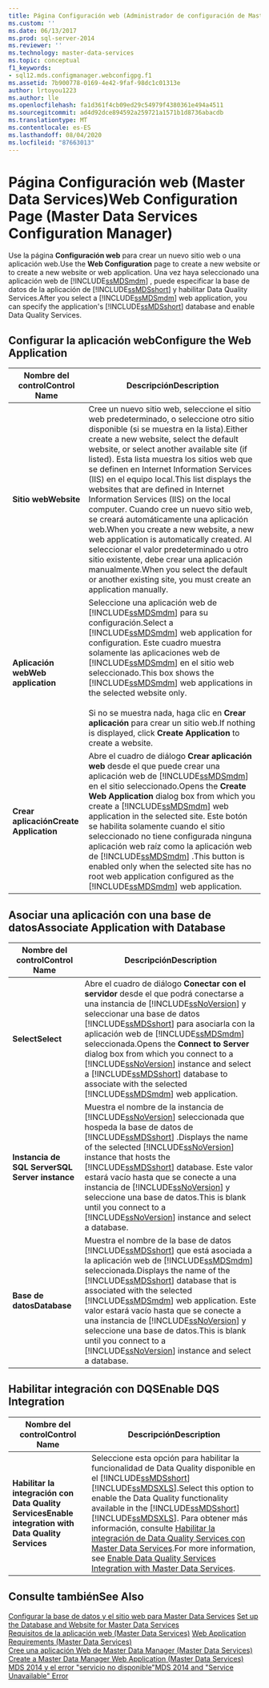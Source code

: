 ```yaml
---
title: Página Configuración web (Administrador de configuración de Master Data Services) | Microsoft Docs
ms.custom: ''
ms.date: 06/13/2017
ms.prod: sql-server-2014
ms.reviewer: ''
ms.technology: master-data-services
ms.topic: conceptual
f1_keywords:
- sql12.mds.configmanager.webconfigpg.f1
ms.assetid: 7b900778-0169-4e42-9faf-98dc1c01313e
author: lrtoyou1223
ms.author: lle
ms.openlocfilehash: fa1d361f4cb09ed29c54979f4380361e494a4511
ms.sourcegitcommit: ad4d92dce894592a259721a1571b1d8736abacdb
ms.translationtype: MT
ms.contentlocale: es-ES
ms.lasthandoff: 08/04/2020
ms.locfileid: "87663013"
---
```

# <a name="web-configuration-page-master-data-services-configuration-manager"></a><span data-ttu-id="c5208-102">Página Configuración web (Master Data Services)</span><span class="sxs-lookup"><span data-stu-id="c5208-102">Web Configuration Page (Master Data Services Configuration Manager)</span></span>
  <span data-ttu-id="c5208-103">Use la página **Configuración web** para crear un nuevo sitio web o una aplicación web.</span><span class="sxs-lookup"><span data-stu-id="c5208-103">Use the **Web Configuration** page to create a new website or to create a new website or web application.</span></span> <span data-ttu-id="c5208-104">Una vez haya seleccionado una aplicación web de [!INCLUDE[ssMDSmdm](../includes/ssmdsmdm-md.md)] , puede especificar la base de datos de la aplicación de [!INCLUDE[ssMDSshort](../includes/ssmdsshort-md.md)] y habilitar Data Quality Services.</span><span class="sxs-lookup"><span data-stu-id="c5208-104">After you select a [!INCLUDE[ssMDSmdm](../includes/ssmdsmdm-md.md)] web application, you can specify the application's [!INCLUDE[ssMDSshort](../includes/ssmdsshort-md.md)] database and enable Data Quality Services.</span></span>  
  
## <a name="configure-the-web-application"></a><span data-ttu-id="c5208-105">Configurar la aplicación web</span><span class="sxs-lookup"><span data-stu-id="c5208-105">Configure the Web Application</span></span>  
  
|<span data-ttu-id="c5208-106">Nombre del control</span><span class="sxs-lookup"><span data-stu-id="c5208-106">Control Name</span></span>|<span data-ttu-id="c5208-107">Descripción</span><span class="sxs-lookup"><span data-stu-id="c5208-107">Description</span></span>|  
|------------------|-----------------|  
|<span data-ttu-id="c5208-108">**Sitio web**</span><span class="sxs-lookup"><span data-stu-id="c5208-108">**Website**</span></span>|<span data-ttu-id="c5208-109">Cree un nuevo sitio web, seleccione el sitio web predeterminado, o seleccione otro sitio disponible (si se muestra en la lista).</span><span class="sxs-lookup"><span data-stu-id="c5208-109">Either create a new website, select the default website, or select another available site (if listed).</span></span> <span data-ttu-id="c5208-110">Esta lista muestra los sitios web que se definen en Internet Information Services (IIS) en el equipo local.</span><span class="sxs-lookup"><span data-stu-id="c5208-110">This list displays the websites that are defined in Internet Information Services (IIS) on the local computer.</span></span> <span data-ttu-id="c5208-111">Cuando cree un nuevo sitio web, se creará automáticamente una aplicación web.</span><span class="sxs-lookup"><span data-stu-id="c5208-111">When you create a new website, a new web application is automatically created.</span></span> <span data-ttu-id="c5208-112">Al seleccionar el valor predeterminado u otro sitio existente, debe crear una aplicación manualmente.</span><span class="sxs-lookup"><span data-stu-id="c5208-112">When you select the default or another existing site, you must create an application manually.</span></span>|  
|<span data-ttu-id="c5208-113">**Aplicación web**</span><span class="sxs-lookup"><span data-stu-id="c5208-113">**Web application**</span></span>|<span data-ttu-id="c5208-114">Seleccione una aplicación web de [!INCLUDE[ssMDSmdm](../includes/ssmdsmdm-md.md)] para su configuración.</span><span class="sxs-lookup"><span data-stu-id="c5208-114">Select a [!INCLUDE[ssMDSmdm](../includes/ssmdsmdm-md.md)] web application for configuration.</span></span> <span data-ttu-id="c5208-115">Este cuadro muestra solamente las aplicaciones web de [!INCLUDE[ssMDSmdm](../includes/ssmdsmdm-md.md)] en el sitio web seleccionado.</span><span class="sxs-lookup"><span data-stu-id="c5208-115">This box shows the [!INCLUDE[ssMDSmdm](../includes/ssmdsmdm-md.md)] web applications in the selected website only.</span></span><br /><br /> <span data-ttu-id="c5208-116">Si no se muestra nada, haga clic en **Crear aplicación** para crear un sitio web.</span><span class="sxs-lookup"><span data-stu-id="c5208-116">If nothing is displayed, click **Create Application** to create a website.</span></span>|  
|<span data-ttu-id="c5208-117">**Crear aplicación**</span><span class="sxs-lookup"><span data-stu-id="c5208-117">**Create Application**</span></span>|<span data-ttu-id="c5208-118">Abre el cuadro de diálogo **Crear aplicación web** desde el que puede crear una aplicación web de [!INCLUDE[ssMDSmdm](../includes/ssmdsmdm-md.md)] en el sitio seleccionado.</span><span class="sxs-lookup"><span data-stu-id="c5208-118">Opens the **Create Web Application** dialog box from which you create a [!INCLUDE[ssMDSmdm](../includes/ssmdsmdm-md.md)] web application in the selected site.</span></span> <span data-ttu-id="c5208-119">Este botón se habilita solamente cuando el sitio seleccionado no tiene configurada ninguna aplicación web raíz como la aplicación web de [!INCLUDE[ssMDSmdm](../includes/ssmdsmdm-md.md)] .</span><span class="sxs-lookup"><span data-stu-id="c5208-119">This button is enabled only when the selected site has no root web application configured as the [!INCLUDE[ssMDSmdm](../includes/ssmdsmdm-md.md)] web application.</span></span>|  
  
## <a name="associate-application-with-database"></a><span data-ttu-id="c5208-120">Asociar una aplicación con una base de datos</span><span class="sxs-lookup"><span data-stu-id="c5208-120">Associate Application with Database</span></span>  
  
|<span data-ttu-id="c5208-121">Nombre del control</span><span class="sxs-lookup"><span data-stu-id="c5208-121">Control Name</span></span>|<span data-ttu-id="c5208-122">Descripción</span><span class="sxs-lookup"><span data-stu-id="c5208-122">Description</span></span>|  
|------------------|-----------------|  
|<span data-ttu-id="c5208-123">**Select**</span><span class="sxs-lookup"><span data-stu-id="c5208-123">**Select**</span></span>|<span data-ttu-id="c5208-124">Abre el cuadro de diálogo **Conectar con el servidor** desde el que podrá conectarse a una instancia de [!INCLUDE[ssNoVersion](../includes/ssnoversion-md.md)] y seleccionar una base de datos [!INCLUDE[ssMDSshort](../includes/ssmdsshort-md.md)] para asociarla con la aplicación web de [!INCLUDE[ssMDSmdm](../includes/ssmdsmdm-md.md)] seleccionada.</span><span class="sxs-lookup"><span data-stu-id="c5208-124">Opens the **Connect to Server** dialog box from which you connect to a [!INCLUDE[ssNoVersion](../includes/ssnoversion-md.md)] instance and select a [!INCLUDE[ssMDSshort](../includes/ssmdsshort-md.md)] database to associate with the selected [!INCLUDE[ssMDSmdm](../includes/ssmdsmdm-md.md)] web application.</span></span>|  
|<span data-ttu-id="c5208-125">**Instancia de SQL Server**</span><span class="sxs-lookup"><span data-stu-id="c5208-125">**SQL Server instance**</span></span>|<span data-ttu-id="c5208-126">Muestra el nombre de la instancia de [!INCLUDE[ssNoVersion](../includes/ssnoversion-md.md)] seleccionada que hospeda la base de datos de [!INCLUDE[ssMDSshort](../includes/ssmdsshort-md.md)] .</span><span class="sxs-lookup"><span data-stu-id="c5208-126">Displays the name of the selected [!INCLUDE[ssNoVersion](../includes/ssnoversion-md.md)] instance that hosts the [!INCLUDE[ssMDSshort](../includes/ssmdsshort-md.md)] database.</span></span> <span data-ttu-id="c5208-127">Este valor estará vacío hasta que se conecte a una instancia de [!INCLUDE[ssNoVersion](../includes/ssnoversion-md.md)] y seleccione una base de datos.</span><span class="sxs-lookup"><span data-stu-id="c5208-127">This is blank until you connect to a [!INCLUDE[ssNoVersion](../includes/ssnoversion-md.md)] instance and select a database.</span></span>|  
|<span data-ttu-id="c5208-128">**Base de datos**</span><span class="sxs-lookup"><span data-stu-id="c5208-128">**Database**</span></span>|<span data-ttu-id="c5208-129">Muestra el nombre de la base de datos [!INCLUDE[ssMDSshort](../includes/ssmdsshort-md.md)] que está asociada a la aplicación web de [!INCLUDE[ssMDSmdm](../includes/ssmdsmdm-md.md)] seleccionada.</span><span class="sxs-lookup"><span data-stu-id="c5208-129">Displays the name of the [!INCLUDE[ssMDSshort](../includes/ssmdsshort-md.md)] database that is associated with the selected [!INCLUDE[ssMDSmdm](../includes/ssmdsmdm-md.md)] web application.</span></span> <span data-ttu-id="c5208-130">Este valor estará vacío hasta que se conecte a una instancia de [!INCLUDE[ssNoVersion](../includes/ssnoversion-md.md)] y seleccione una base de datos.</span><span class="sxs-lookup"><span data-stu-id="c5208-130">This is blank until you connect to a [!INCLUDE[ssNoVersion](../includes/ssnoversion-md.md)] instance and select a database.</span></span>|  
  
## <a name="enable-dqs-integration"></a><span data-ttu-id="c5208-131">Habilitar integración con DQS</span><span class="sxs-lookup"><span data-stu-id="c5208-131">Enable DQS Integration</span></span>  
  
|<span data-ttu-id="c5208-132">Nombre del control</span><span class="sxs-lookup"><span data-stu-id="c5208-132">Control Name</span></span>|<span data-ttu-id="c5208-133">Descripción</span><span class="sxs-lookup"><span data-stu-id="c5208-133">Description</span></span>|  
|------------------|-----------------|  
|<span data-ttu-id="c5208-134">**Habilitar la integración con Data Quality Services**</span><span class="sxs-lookup"><span data-stu-id="c5208-134">**Enable integration with Data Quality Services**</span></span>|<span data-ttu-id="c5208-135">Seleccione esta opción para habilitar la funcionalidad de Data Quality disponible en el [!INCLUDE[ssMDSshort](../includes/ssmdsshort-md.md)][!INCLUDE[ssMDSXLS](../includes/ssmdsxls-md.md)].</span><span class="sxs-lookup"><span data-stu-id="c5208-135">Select this option to enable the Data Quality functionality available in the [!INCLUDE[ssMDSshort](../includes/ssmdsshort-md.md)][!INCLUDE[ssMDSXLS](../includes/ssmdsxls-md.md)].</span></span> <span data-ttu-id="c5208-136">Para obtener más información, consulte [Habilitar la integración de Data Quality Services con Master Data Services](install-windows/enable-data-quality-services-integration-with-master-data-services.md).</span><span class="sxs-lookup"><span data-stu-id="c5208-136">For more information, see [Enable Data Quality Services Integration with Master Data Services](install-windows/enable-data-quality-services-integration-with-master-data-services.md).</span></span>|  
  
## <a name="see-also"></a><span data-ttu-id="c5208-137">Consulte también</span><span class="sxs-lookup"><span data-stu-id="c5208-137">See Also</span></span>  
 <span data-ttu-id="c5208-138">[Configurar la base de datos y el sitio web para Master Data Services](../../2014/master-data-services/set-up-the-database-and-website-for-master-data-services.md) </span><span class="sxs-lookup"><span data-stu-id="c5208-138">[Set up the Database and Website for Master Data Services](../../2014/master-data-services/set-up-the-database-and-website-for-master-data-services.md) </span></span>  
 <span data-ttu-id="c5208-139">[Requisitos de la aplicación web &#40;Master Data Services&#41;](install-windows/web-application-requirements-master-data-services.md) </span><span class="sxs-lookup"><span data-stu-id="c5208-139">[Web Application Requirements &#40;Master Data Services&#41;](install-windows/web-application-requirements-master-data-services.md) </span></span>  
 <span data-ttu-id="c5208-140">[Cree una aplicación Web de Master Data Manager &#40;Master Data Services&#41;](install-windows/create-a-master-data-manager-web-application-master-data-services.md) </span><span class="sxs-lookup"><span data-stu-id="c5208-140">[Create a Master Data Manager Web Application &#40;Master Data Services&#41;](install-windows/create-a-master-data-manager-web-application-master-data-services.md) </span></span>  
 [<span data-ttu-id="c5208-141">MDS 2014 y el error "servicio no disponible"</span><span class="sxs-lookup"><span data-stu-id="c5208-141">MDS 2014 and "Service Unavailable" Error</span></span>](https://blogs.msdn.com/b/womeninanalytics/archive/2015/08/19/mds-2014-and-service-unavailable-error.aspx)  
  
  
